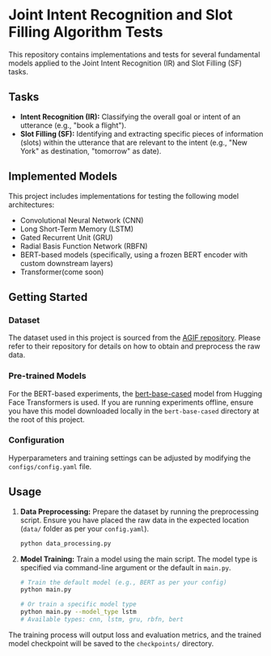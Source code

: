# Joint Intent Recognition and Slot Filling Algorithm Tests

This repository contains implementations and tests for several fundamental models applied to the Joint Intent Recognition (IR) and Slot Filling (SF) tasks.

## Tasks

* **Intent Recognition (IR):** Classifying the overall goal or intent of an utterance (e.g., "book a flight").
* **Slot Filling (SF):** Identifying and extracting specific pieces of information (slots) within the utterance that are relevant to the intent (e.g., "New York" as destination, "tomorrow" as date).

## Implemented Models

This project includes implementations for testing the following model architectures:

* Convolutional Neural Network (CNN)
* Long Short-Term Memory (LSTM)
* Gated Recurrent Unit (GRU)
* Radial Basis Function Network (RBFN)
* BERT-based models (specifically, using a frozen BERT encoder with custom downstream layers) 
* Transformer(come soon)

## Getting Started

### Dataset

The dataset used in this project is sourced from the [AGIF repository](https://github.com/LooperXX/AGIF). Please refer to their repository for details on how to obtain and preprocess the raw data.

### Pre-trained Models

For the BERT-based experiments, the [bert-base-cased](https://huggingface.co/bert-base-cased) model from Hugging Face Transformers is used. If you are running experiments offline, ensure you have this model downloaded locally in the `bert-base-cased` directory at the root of this project.

### Configuration

Hyperparameters and training settings can be adjusted by modifying the `configs/config.yaml` file.

## Usage

1.  **Data Preprocessing:**
    Prepare the dataset by running the preprocessing script. Ensure you have placed the raw data in the expected location (`data/` folder as per your `config.yaml`).

    ```bash
    python data_processing.py
    ```

2.  **Model Training:**
    Train a model using the main script. The model type is specified via command-line argument or the default in `main.py`.

    ```bash
    # Train the default model (e.g., BERT as per your config)
    python main.py

    # Or train a specific model type
    python main.py --model_type lstm
    # Available types: cnn, lstm, gru, rbfn, bert
    ```

The training process will output loss and evaluation metrics, and the trained model checkpoint will be saved to the `checkpoints/` directory.